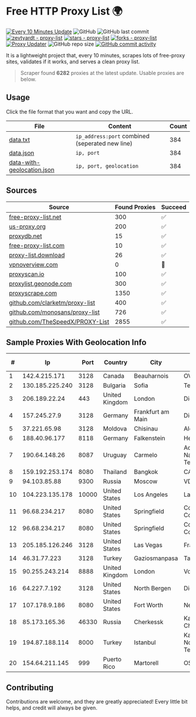 
# Free HTTP Proxy List 🌍

[![Every 10 Minutes Update](https://github.com/mertguvencli/http-proxy-list/actions/workflows/main.yml/badge.svg?branch=main)](https://github.com/mertguvencli/http-proxy-list/actions/workflows/main.yml)
![GitHub](https://img.shields.io/github/license/mertguvencli/http-proxy-list)
![GitHub last commit](https://img.shields.io/github/last-commit/mertguvencli/http-proxy-list)
[![zevtyardt - proxy-list](https://img.shields.io/static/v1?label=zevtyardt&message=proxy-list&color=blue&logo=github)](https://github.com/zevtyardt/proxy-list "Go to GitHub repo")
[![stars - proxy-list](https://img.shields.io/github/stars/zevtyardt/proxy-list?style=social)](https://github.com/zevtyardt/proxy-list)
[![forks - proxy-list](https://img.shields.io/github/forks/zevtyardt/proxy-list?style=social)](https://github.com/zevtyardt/proxy-list)
[![Proxy Updater](https://github.com/zevtyardt/proxy-list/workflows/Proxy%20Updater/badge.svg)](https://github.com/zevtyardt/proxy-list/actions?query=workflow:"Proxy+Updater")
![GitHub repo size](https://img.shields.io/github/repo-size/zevtyardt/proxy-list)
[![GitHub commit activity](https://img.shields.io/github/commit-activity/m/zevtyardt/proxy-list?logo=commits)](https://github.com/zevtyardt/proxy-list/commits/main)

It is a lightweight project that, every 10 minutes, scrapes lots of free-proxy sites, validates if it works, and serves a clean proxy list.

> Scraper found **6282** proxies at the latest update. Usable proxies are below.

## Usage

Click the file format that you want and copy the URL.

|File|Content|Count|
|----|-------|-----|
|[data.txt](https://raw.githubusercontent.com/mertguvencli/http-proxy-list/main/proxy-list/data.txt)|`ip_address:port` combined (seperated new line)|384|
|[data.json](https://raw.githubusercontent.com/mertguvencli/http-proxy-list/main/proxy-list/data.json)|`ip, port`|384|
|[data-with-geolocation.json](https://raw.githubusercontent.com/mertguvencli/http-proxy-list/main/proxy-list/data-with-geolocation.json)|`ip, port, geolocation`|384|

## Sources

|Source|Found Proxies|Succeed|
|------|-------------|-------|
|[free-proxy-list.net](https://free-proxy-list.net)|300|✅|
|[us-proxy.org](https://www.us-proxy.org)|200|✅|
|[proxydb.net](http://proxydb.net)|15|✅|
|[free-proxy-list.com](https://free-proxy-list.com/?page=&port=&type%5B%5D=http&type%5B%5D=https&up_time=0&search=Search)|10|✅|
|[proxy-list.download](https://www.proxy-list.download/HTTP)|26|✅|
|[vpnoverview.com](https://vpnoverview.com/privacy/anonymous-browsing/free-proxy-servers)|0|🚫|
|[proxyscan.io](https://www.proxyscan.io)|100|✅|
|[proxylist.geonode.com](https://proxylist.geonode.com/api/proxy-list?limit=300&page=1&sort_by=lastChecked&sort_type=desc&protocols=http,https)|300|✅|
|[proxyscrape.com](https://api.proxyscrape.com/v2/?request=displayproxies&protocol=http&timeout=10000&country=all&ssl=all&anonymity=all)|1350|✅|
|[github.com/clarketm/proxy-list](https://raw.githubusercontent.com/clarketm/proxy-list/master/proxy-list-raw.txt)|400|✅|
|[github.com/monosans/proxy-list](https://raw.githubusercontent.com/monosans/proxy-list/main/proxies/http.txt)|726|✅|
|[github.com/TheSpeedX/PROXY-List](https://raw.githubusercontent.com/TheSpeedX/PROXY-List/master/http.txt)|2855|✅|


## Sample Proxies With Geolocation Info

|#|Ip|Port|Country|City|Internet Service Provider|
|-|--|----|-------|----|-------------------------|
|1|142.4.215.171|3128|Canada|Beauharnois|OVH SAS|
|2|130.185.225.240|3128|Bulgaria|Sofia|Telepoint Ltd|
|3|206.189.22.24|443|United Kingdom|London|DigitalOcean, LLC|
|4|157.245.27.9|3128|Germany|Frankfurt am Main|DigitalOcean, LLC|
|5|37.221.65.98|3128|Moldova|Chisinau|Alexhost SRL|
|6|188.40.96.177|8118|Germany|Falkenstein|Hetzner Online GmbH|
|7|190.64.148.26|8087|Uruguay|Carmelo|Administracion Nacional de Telecomunicaciones|
|8|159.192.253.174|8080|Thailand|Bangkok|CAT-BB|
|9|94.103.85.88|9300|Russia|Moscow|VDSINA|
|10|104.223.135.178|10000|United States|Los Angeles|LayerHost|
|11|96.68.234.217|8080|United States|Springfield|Comcast Cable Communications, LLC|
|12|96.68.234.217|8080|United States|Springfield|Comcast Cable Communications, LLC|
|13|205.185.126.246|3128|United States|Las Vegas|FranTech Solutions|
|14|46.31.77.223|3128|Turkey|Gaziosmanpasa|Talha Bogaz|
|15|90.255.243.214|8888|United Kingdom|London|Vodafone Limited|
|16|64.227.7.192|3128|United States|North Bergen|DigitalOcean, LLC|
|17|107.178.9.186|8080|United States|Fort Worth|Nextlink Broadband|
|18|85.173.165.36|46330|Russia|Cherkessk|Karachaevo-Cherkesskelektrosvyaz|
|19|194.87.188.114|8000|Turkey|Istanbul|Kadir Huseyin Tezcan Nosspeed Internet Teknolojileri|
|20|154.64.211.145|999|Puerto Rico|Martorell|OSNET Wireless|



## Contributing

Contributions are welcome, and they are greatly appreciated! Every
little bit helps, and credit will always be given.


